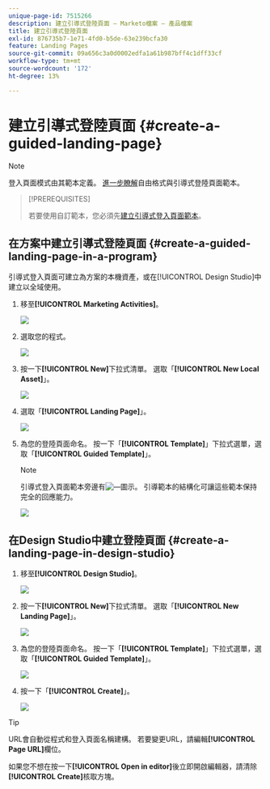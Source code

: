 ```yaml
---
unique-page-id: 7515266
description: 建立引導式登陸頁面 — Marketo檔案 — 產品檔案
title: 建立引導式登陸頁面
exl-id: 876735b7-1e71-4fd0-b5de-63e239bcfa30
feature: Landing Pages
source-git-commit: 09a656c3a0d0002edfa1a61b987bff4c1dff33cf
workflow-type: tm+mt
source-wordcount: '172'
ht-degree: 13%

---
```


# 建立引導式登陸頁面 {#create-a-guided-landing-page}

>[!NOTE]
>
>登入頁面模式由其範本定義。 [進一步瞭解](/help/marketo/product-docs/demand-generation/landing-pages/understanding-landing-pages/understanding-free-form-vs-guided-landing-pages.md)自由格式與引導式登陸頁面範本。

>[!PREREQUISITES]
>
>若要使用自訂範本，您必須先[建立引導式登入頁面範本](/help/marketo/product-docs/demand-generation/landing-pages/landing-page-templates/create-a-guided-landing-page-template.md)。

## 在方案中建立引導式登陸頁面 {#create-a-guided-landing-page-in-a-program}

引導式登入頁面可建立為方案的本機資產，或在[!UICONTROL Design Studio]中建立以全域使用。

1. 移至&#x200B;**[!UICONTROL Marketing Activities]**。

   ![](assets/one-1.png)

1. 選取您的程式。

   ![](assets/image2015-5-26-9-3a24-3a2.png)

1. 按一下&#x200B;**[!UICONTROL New]**&#x200B;下拉式清單。 選取「**[!UICONTROL New Local Asset]**」。

   ![](assets/image2015-5-26-9-3a25-3a36.png)

1. 選取「**[!UICONTROL Landing Page]**」。

   ![](assets/four.png)

1. 為您的登陸頁面命名。 按一下「**[!UICONTROL Template]**」下拉式選單，選取「**[!UICONTROL Guided Template]**」。

   >[!NOTE]
   >
   >引導式登入頁面範本旁邊有![—](assets/image2015-5-26-9-3a26-3a51.png)圖示。 引導範本的結構化可讓這些範本保持完全的回應能力。

   ![](assets/image2015-5-24-15-3a47-3a56.png)

## 在Design Studio中建立登陸頁面 {#create-a-landing-page-in-design-studio}

1. 移至&#x200B;**[!UICONTROL Design Studio]**。

   ![](assets/six.png)

1. 按一下&#x200B;**[!UICONTROL New]**&#x200B;下拉式清單。 選取「**[!UICONTROL New Landing Page]**」。

   ![](assets/seven.png)

1. 為您的登陸頁面命名。 按一下「**[!UICONTROL Template]**」下拉式選單，選取「**[!UICONTROL Guided Template]**」。

   ![](assets/image2015-5-26-9-3a27-3a34.png)

1. 按一下「**[!UICONTROL Create]**」。

   ![](assets/image2015-5-26-9-3a28-3a8.png)

>[!TIP]
>
>URL會自動從程式和登入頁面名稱建構。 若要變更URL，請編輯&#x200B;**[!UICONTROL Page URL]**&#x200B;欄位。
>
>如果您不想在按一下&#x200B;**[!UICONTROL Open in editor]**&#x200B;後立即開啟編輯器，請清除&#x200B;**[!UICONTROL Create]**&#x200B;核取方塊。
